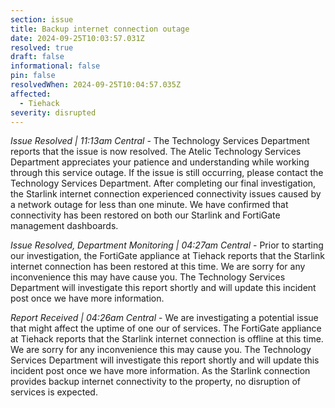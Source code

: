 ```yaml
---
section: issue
title: Backup internet connection outage
date: 2024-09-25T10:03:57.031Z
resolved: true
draft: false
informational: false
pin: false
resolvedWhen: 2024-09-25T10:04:57.035Z
affected:
  - Tiehack
severity: disrupted
---
```

*Issue Resolved | 11:13am Central* - The Technology Services Department reports that the issue is now resolved. The Atelic Technology Services Department appreciates your patience and understanding while working through this service outage. If the issue is still occurring, please contact the Technology Services Department. After completing our final investigation, the Starlink internet connection experienced connectivity issues caused by a network outage for less than one minute. We have confirmed that connectivity has been restored on both our Starlink and FortiGate management dashboards.

*Issue Resolved, Department Monitoring | 04:27am Central* - Prior to starting our investigation, the FortiGate appliance at Tiehack reports that the Starlink internet connection has been restored at this time. We are sorry for any inconvenience this may have cause you. The Technology Services Department will investigate this report shortly and will update this incident post once we have more information.

*Report Received | 04:26am Central* - We are investigating a potential issue that might affect the uptime of one our of services. The FortiGate appliance at Tiehack reports that the Starlink internet connection is offline at this time. We are sorry for any inconvenience this may cause you. The Technology Services Department will investigate this report shortly and will update this incident post once we have more information. As the Starlink connection provides backup internet connectivity to the property, no disruption of services is expected.